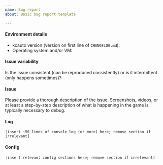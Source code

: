 ```yaml
---
name: Bug report
about: Basic bug report template

---
```


#### Environment details

* kcauto version (version on first line of `CHANGELOG.md`):
* Operating system and/or VM:

#### Issue variability
Is the issue consistent (can be reproduced consistently) or is it intermittent (only happens sometimes)?:

#### Issue

Please provide a thorough description of the issue. Screenshots, videos, or at least a step-by-step description of what is happening in the game is typically necessary to debug.

#### Log
```
[insert ~50 lines of console log (or more) here; remove section if irrelevant]
```

#### Config
```
[insert relevant config sections here; remove section if irrelevant]
```
